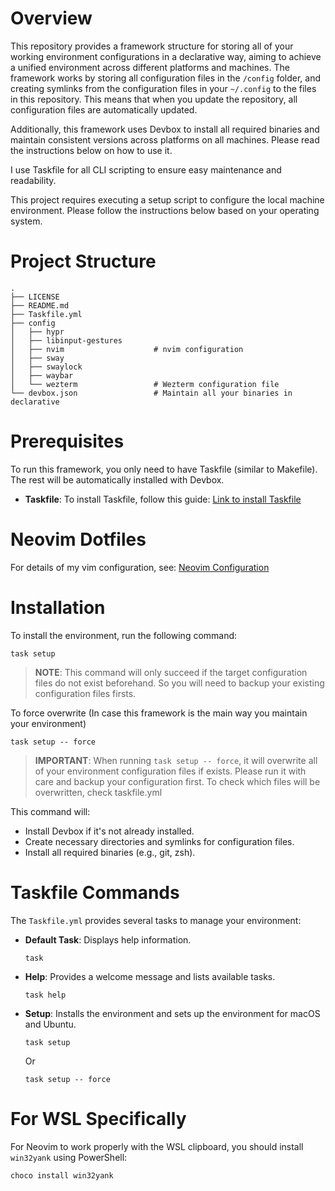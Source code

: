 # Overview

This repository provides a framework structure for storing all of your working environment configurations in a declarative way, aiming to achieve a unified environment across different platforms and machines. The framework works by storing all configuration files in the `/config` folder, and creating symlinks from the configuration files in your `~/.config` to the files in this repository. This means that when you update the repository, all configuration files are automatically updated.

Additionally, this framework uses Devbox to install all required binaries and maintain consistent versions across platforms on all machines. Please read the instructions below on how to use it.

I use Taskfile for all CLI scripting to ensure easy maintenance and readability.

This project requires executing a setup script to configure the local machine environment. Please follow the instructions below based on your operating system.

# Project Structure
```
.
├── LICENSE
├── README.md
├── Taskfile.yml
├── config
│   ├── hypr
│   ├── libinput-gestures
│   ├── nvim                    # nvim configuration
│   ├── sway
│   ├── swaylock
│   ├── waybar
│   └── wezterm                 # Wezterm configuration file
└── devbox.json                 # Maintain all your binaries in declarative
```

# Prerequisites

To run this framework, you only need to have Taskfile (similar to Makefile). The rest will be automatically installed with Devbox.

- **Taskfile**: To install Taskfile, follow this guide: [Link to install Taskfile](https://taskfile.dev/installation/)

# Neovim Dotfiles

For details of my vim configuration, see: [Neovim Configuration](./config/nvim/README.md)

# Installation

To install the environment, run the following command:
```
task setup
```

>**NOTE**: This command will only succeed if the target configuration files do not exist beforehand.
So you will need to backup your existing configuration files firsts.

To force overwrite (In case this framework is the main way you maintain your environment)
```
task setup -- force
```
> **IMPORTANT**: When running `task setup -- force`, it will overwrite all of your environment configuration files if exists. Please run it with care and backup your configuration first. To check which files will be overwritten, check taskfile.yml

This command will:
- Install Devbox if it's not already installed.
- Create necessary directories and symlinks for configuration files.
- Install all required binaries (e.g., git, zsh).

# Taskfile Commands

The `Taskfile.yml` provides several tasks to manage your environment:

- **Default Task**: Displays help information.
  ```
  task
  ```

- **Help**: Provides a welcome message and lists available tasks.
  ```
  task help
  ```

- **Setup**: Installs the environment and sets up the environment for macOS and Ubuntu.
  ```
  task setup
  ```
  Or
  ```
  task setup -- force
  ```

# For WSL Specifically

For Neovim to work properly with the WSL clipboard, you should install `win32yank` using PowerShell:
```
choco install win32yank
```

